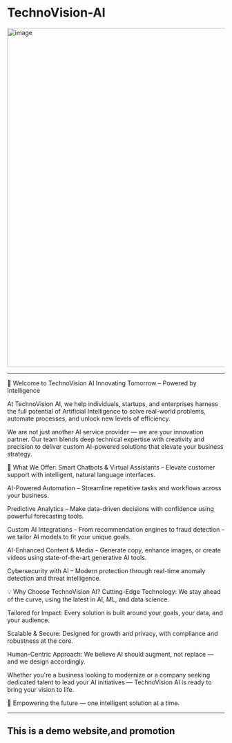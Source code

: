 # TechnoVision-AI
<img width="1518" height="785" alt="image" src="https://github.com/user-attachments/assets/e1a728c3-ff29-42b4-a8d9-94b46db90829" />

--------------------------------------------------------------------------------------------------------------------------------------------------------------------------------------------------------
🔷 Welcome to TechnoVision AI
Innovating Tomorrow – Powered by Intelligence

At TechnoVision AI, we help individuals, startups, and enterprises harness the full potential of Artificial Intelligence to solve real-world problems, automate processes, and unlock new levels of efficiency.

We are not just another AI service provider — we are your innovation partner. Our team blends deep technical expertise with creativity and precision to deliver custom AI-powered solutions that elevate your business strategy.

🚀 What We Offer:
Smart Chatbots & Virtual Assistants – Elevate customer support with intelligent, natural language interfaces.

AI-Powered Automation – Streamline repetitive tasks and workflows across your business.

Predictive Analytics – Make data-driven decisions with confidence using powerful forecasting tools.

Custom AI Integrations – From recommendation engines to fraud detection – we tailor AI models to fit your unique goals.

AI-Enhanced Content & Media – Generate copy, enhance images, or create videos using state-of-the-art generative AI tools.

Cybersecurity with AI – Modern protection through real-time anomaly detection and threat intelligence.

💡 Why Choose TechnoVision AI?
Cutting-Edge Technology: We stay ahead of the curve, using the latest in AI, ML, and data science.

Tailored for Impact: Every solution is built around your goals, your data, and your audience.

Scalable & Secure: Designed for growth and privacy, with compliance and robustness at the core.

Human-Centric Approach: We believe AI should augment, not replace — and we design accordingly.

Whether you're a business looking to modernize or a company seeking dedicated talent to lead your AI initiatives — TechnoVision AI is ready to bring your vision to life.

🔗 Empowering the future — one intelligent solution at a time.

-------------------------------------------------------------------------------------------------------------------------------------------------------------------------------------------------------------
This is a demo website,and promotion
-------------------------------------------------------------------------------------------------------------------------------------------------------------------------------------------------------------
